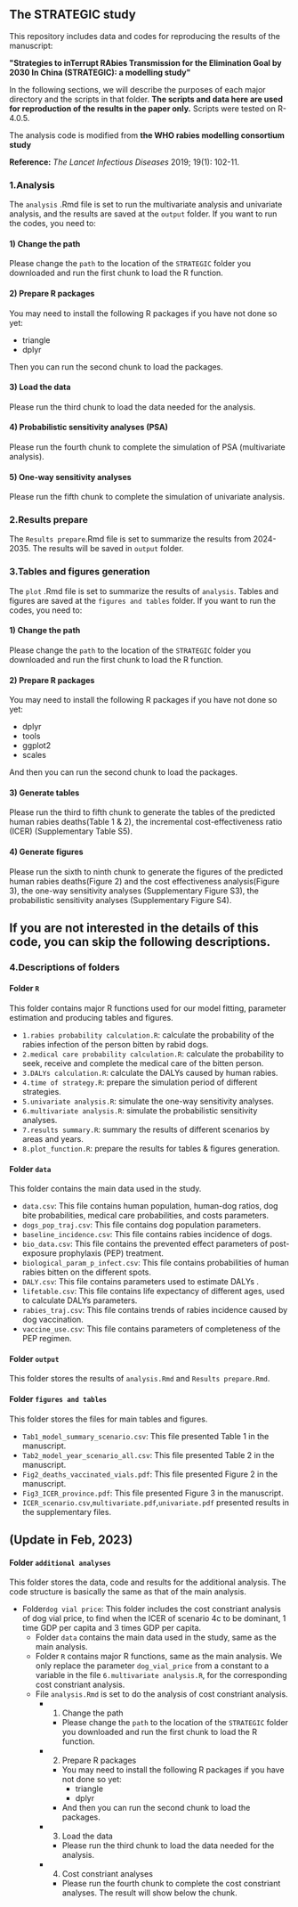 ## The STRATEGIC study

This repository includes data and codes for reproducing the results of the manuscript:

**"Strategies to inTerrupt RAbies Transmission for the Elimination Goal by 2030 In China (STRATEGIC): a modelling study"**

[Link]: https://github.com/pkuepi/STRATEGIC

In the following sections, we will describe the purposes of each major directory and the scripts in that folder. **The scripts and data here are used for reproduction of the results in the paper only.** Scripts were tested on R-4.0.5.

The analysis code is modified from **the WHO rabies modelling consortium study**     

[Link]: https://github.com/katiehampson1978/rabies_PEP_access   

**Reference:** *The Lancet Infectious Diseases* 2019; 19(1): 102-11.

### 1.Analysis
The `analysis` .Rmd file is set to run the multivariate analysis and univariate analysis, and the results are saved at the `output` folder. If you want to run the codes, you need to: 

#### 1) Change the path

Please change the `path` to the location of the `STRATEGIC` folder you downloaded and run the first chunk to load the R function.

#### 2) Prepare R packages

You may need to install the following R packages if you have not done so yet:

- triangle
- dplyr

Then you can run the second chunk to load the packages.

#### 3) Load the data

Please run the third chunk to load the data needed for the analysis.

#### 4) Probabilistic sensitivity analyses (PSA)

Please run the fourth chunk to complete the simulation of PSA (multivariate analysis).

#### 5) One-way sensitivity analyses 

Please run the fifth chunk to complete the simulation of univariate analysis.

### 2.Results prepare
The `Results prepare`.Rmd file is set to summarize the results from 2024-2035. The results will be saved in `output` folder.

### 3.Tables and figures generation
The `plot` .Rmd file is set to summarize the results of `analysis`. Tables and figures are saved at the `figures and tables` folder. If you want to run the codes, you need to: 

#### 1) Change the path

Please change the `path` to the location of the `STRATEGIC` folder you downloaded and run the first chunk to load the R function.

#### 2) Prepare R packages

You may need to install the following R packages if you have not done so yet:

- dplyr
- tools
- ggplot2
- scales

And then you can run the second chunk to load the packages.

#### 3) Generate tables 

Please run the third to fifth chunk to generate the tables of the predicted human rabies deaths(Table 1 & 2), the incremental cost-effectiveness ratio (ICER) (Supplementary Table S5).

#### 4) Generate figures

Please run the sixth to ninth chunk to generate the figures of the predicted human rabies deaths(Figure 2) and the cost effectiveness analysis(Figure 3), the one-way sensitivity analyses (Supplementary Figure S3), the probabilistic sensitivity analyses (Supplementary Figure S4).

## If you are not interested in the details of this code, you can skip the following descriptions.

### 4.Descriptions of folders

#### Folder `R`
This folder contains major R functions used for our model fitting, parameter estimation and producing tables and figures. 

- `1.rabies probability calculation.R`: calculate the probability of the rabies infection of the person bitten by rabid dogs.
- `2.medical care probability calculation.R`: calculate the probability to seek, receive and complete the medical care of the bitten person.
- `3.DALYs calculation.R`: calculate the DALYs caused by human rabies.
- `4.time of strategy.R`: prepare the simulation period of different strategies.
- `5.univariate analysis.R`: simulate the one-way sensitivity analyses.
- `6.multivariate analysis.R`: simulate the probabilistic sensitivity analyses.
- `7.results summary.R`: summary the results of different scenarios by areas and years.
- `8.plot_function.R`: prepare the results for tables & figures generation.

#### Folder `data`

This folder contains the main data used in the study. 

- `data.csv`: This file contains human population, human-dog ratios, dog bite probabilities, medical care probabilities, and costs parameters.  
- `dogs_pop_traj.csv`: This file contains dog population parameters. 
- `baseline_incidence.csv`: This file contains rabies incidence of dogs.  
- `bio_data.csv`: This file contains the prevented effect parameters of post-exposure prophylaxis (PEP) treatment.  
- `biological_param_p_infect.csv`: This file contains probabilities of human rabies bitten on the different spots.  
- `DALY.csv`: This file contains parameters used to estimate DALYs .   
- `lifetable.csv`: This file contains life expectancy of different ages, used to calculate DALYs parameters.
- `rabies_traj.csv`: This file contains trends of rabies incidence caused by dog vaccination.  
- `vaccine_use.csv`: This file contains parameters of completeness of the PEP regimen.  


#### Folder `output `

This folder stores the results of `analysis.Rmd` and `Results prepare.Rmd`. 

#### Folder `figures and tables `

This folder stores the files for main tables and figures. 

- `Tab1_model_summary_scenario.csv`: This file presented Table 1 in the manuscript.  
- `Tab2_model_year_scenario_all.csv`: This file presented Table 2 in the manuscript. 
- `Fig2_deaths_vaccinated_vials.pdf`: This file presented Figure 2 in the manuscript.  
- `Fig3_ICER_province.pdf`: This file presented Figure 3 in the manuscript.  
- `ICER_scenario.csv`,`multivariate.pdf`,`univariate.pdf` presented results in the supplementary files.

## (Update in Feb, 2023)

#### Folder `additional analyses`

This folder stores the data, code and results for the additional analysis. The code structure is basically the same as that of the main analysis.

- Folder`dog vial price`: This folder includes the cost constriant analysis of dog vial price, to find when the ICER of scenario 4c to be dominant, 1 time GDP per capita and 3 times GDP per capita. 
	- Folder `data` contains the main data used in the study, same as the main analysis.
	- Folder `R` contains major R functions, same as the main analysis. We only replace the parameter `dog_vial_price` from a constant to a variable in the file `6.multivariate analysis.R`, for the corresponding cost constriant analysis. 
	- File `analysis.Rmd` is set to do the analysis of cost constriant analysis.
		- 1) Change the path
			- Please change the `path` to the location of the `STRATEGIC` folder you downloaded and run the first chunk to load the R function.
		- 2) Prepare R packages
			- You may need to install the following R packages if you have not done so yet:
				- triangle
				- dplyr
			- And then you can run the second chunk to load the packages.
		- 3) Load the data
			- Please run the third chunk to load the data needed for the analysis.
		- 4) Cost constriant analyses
			- Please run the fourth chunk to complete the cost constriant analyses. The result will show below the chunk.